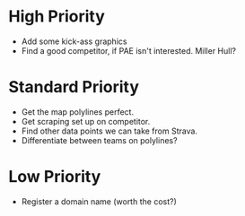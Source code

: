 # High Priority

+   Add some kick-ass graphics
+   Find a good competitor, if PAE isn't interested. Miller Hull?

# Standard Priority

+   Get the map polylines perfect.
+   Get scraping set up on competitor.
+   Find other data points we can take from Strava.
+   Differentiate between teams on polylines?

# Low Priority

+   Register a domain name (worth the cost?)